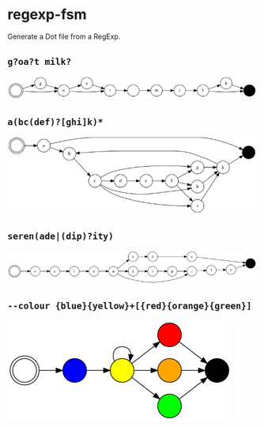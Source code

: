 # regexp-fsm

Generate a Dot file from a RegExp. 

## `g?oa?t milk?`

![](examples/goat-milk.png)
## `a(bc(def)?[ghi]k)*` 

![](examples/complex.png)

## `seren(ade|(dip)?ity)`

![](examples/long-choices.png)

## `--colour {blue}{yellow}+[{red}{orange}{green}]`

![](examples/colours.png)
